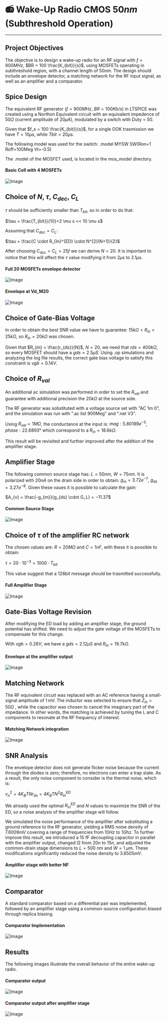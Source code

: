 # 📻 Wake-Up Radio CMOS $50nm$ (Subthreshold Operation)
---


## Project Objectives 
The objective is to design a wake-up radio for an RF signal with $f = 900 MHz$, $BR = 100 \frac{K_{bit}}{s}$, using MOSFETs operating in subthreshold region, with a channel length of $50nm$. The design should include an envelope detector, a matching network for the RF input signal, as well as an amplifier and a comparator.



## Spice Design
The equivalent RF generator ($f = 900 MHz$, $BR = 100Kb/s$) in LTSPICE was created using a Northon Equivalent circuit with an equivalent impedence of $50Ω$ (current amplitude of $20 \mu A$), modulated by a switch with Duty = $50%$.

Given that $f_s = 100 \frac{K_{bit}}{s}$, for a single OOK trasmission we have $T=10 \mu s$, while $T{bit} = 20 \mu s$.

The following model was used for the switch: .model MYSW SW(Ron=1 Roff=100Meg Vt=-0.5)


The .model of the MOSFET used, is located in the mos_model directory.

#### Basic Cell with 4 MOSFETs
![Image](https://github.com/user-attachments/assets/440d9c9f-866d-420c-b5e7-216c35d73d47)

## Choice of $N$, $\tau$, $C_{dec}$, $C_{L}$
$\tau$ should be sufficiently smaller than $T_{bit}$, so in order to do that: 

$\tau = \frac{T_{bit}}{10}=2 \mu s << 10 \mu s$

Assuming that $C_{dec} = C_{L}$:

$\tau = \frac{C \cdot R_{In}^{ED} \cdot N^{2}(N+1)}{2}$

After choosing $C_{dec} = C_{L} = 25f$ we can derive $N=20$.
It is important to notice that this will affect the $\tau$ value modifying it from $2 \mu s$ to $2.1 \mu s$.

#### Full 20 MOSFETs envelope detector
![Image](https://github.com/user-attachments/assets/675ec5d9-c45a-4ee0-bc42-5f9a30ca95a3)

#### Envelope at Vd_M20
![Image](https://github.com/user-attachments/assets/e4583a6c-22a3-45b0-a69f-2be5f91d26ea)

## Choice of Gate-Bias Voltage
In order to obtain the best SNR value we have to guarantee: $15k\Omega < R_{in} < 25k \Omega$, so $R_{in} = 20k \Omega$ was chosen.

Given that $R_{in} = \frac{r_{ds}}{N}$, $N = 20$, we need that $rds = 400k \Omega$, so every MOSFET should have a $gds = 2.5 \mu S$. Using .op simulations and analyzing the log file results, the correct gate bias voltage to satisfy this constraint is $vgb = 0.14V$. 

## Choice of $R_{val}$ 
An additional ac simulation was performed in order to set the $R_{val}$ and guarantee with additional precision the $20k \Omega$ at the source side.

The RF generator was sobstituted with a voltage source set with "AC 1m 0", and the simulation was run with ".ac list 900Meg" and ".net V3".

Using $R_{val} = 1M\Omega$, the conductance at the input is: $mag: 5.80189e^{-5}$, $phase:22.6893°$ which correspond to a $R_{in} = 18.6k\Omega$.

This result will be revisited and further improved after the addition of the amplifier stage.

## Amplifier Stage
The following common source stage has: $L=50nm$, $W=75nm$. It is polarized with $20nA$ on the drain side in order to obtain: $g_m = 3.72e^{-7}$, $g_{ds} = 3.27e^{-8}$.
Given these vaues it is possible to calculate the gain:

$A_{v} = \frac{-g_{m}}{g_{ds} \cdot G_L} = −11.37$

#### Common Source Stage 
![Image](https://github.com/user-attachments/assets/ac0a36b4-82f1-44d6-8355-8e26664541f3)

## Choice of $\tau$ of the amplifier RC network 
The chosen values are: $R = 20M \Omega$ and $C = 1nF$, with these it is possible to obtain: 

$\tau = 20 \cdot 10^{-3} = 1000 \cdot T_{bit}$

This value suggest that a $128bit$ message should be trasmitted successfully.

#### Full Amplifier Stage
![Image](https://github.com/user-attachments/assets/837f04e2-b406-414a-8d9e-54f8b0bf58d3)

## Gate-Bias Voltage Revision
After modifying the ED load by adding an amplifier stage, the ground potential has shifted. We need to adjust the gate voltage of the MOSFETs to compensate for this change.

With $vgb = 0.26V$, we have a $gds = 2.12 \mu S$ and $R_{in} = 19.7k\Omega$. 

#### Envelope at the amplifier output
![Image](https://github.com/user-attachments/assets/111909c8-f579-4c5f-9b70-aca05fa48723)

## Matching Network 
The RF equivalent circuit was replaced with an AC reference having a small-signal amplitude of 1 mV. The inductor was selected to ensure that $Z_{in} = 50 \Omega$ , while the capacitor was chosen to cancel the imaginary part of the impedance. In other words, the matching is achieved by tuning the L and C components to resonate at the RF frequency of interest.

#### Matching Network integration
![Image](https://github.com/user-attachments/assets/5a6328a5-dc27-47a0-a537-f6e49393d014)


## SNR Analysis
The envelope detector does not generate flicker noise because the current through the diodes is zero; therefore, no electrons can enter a trap state. As a result, the only noise component to consider is the thermal noise, which is:

$v_{n}^2=4K_{B}TNr_{ds}=4K_{B}TN^2R_{In}^{ED}$ 

We already used the optimal $R_{in}^{ED}$ and $N$ values to maximize the SNR of the ED, so a noise analysis of the amplifier stage will follow.

We simulated the noise performance of the amplifier after sobstituting a ground reference to the RF generator, yielding a RMS noise density of $7.6009mV$ covering a range of frequencies from $10Hz$ to $1Ghz$.
To further improve this result, we introduced a $15\ \text{fF}$ decoupling capacitor in parallel with the amplifier output, changed $I2$ from $20n$ to $15n$, and adjusted the common-drain stage dimensions to $L = 500\ \text{nm}$ and $W = 1\ \mu\text{m}$. These modifications significantly reduced the noise density to $3.6505mV$.

#### Amplifier stage with better NF
![Image](https://github.com/user-attachments/assets/5c1e029d-a918-40e9-baee-1a8f1e9b1e5b)

## Comparator 
A standard comparator based on a differential pair was implemented, followed by an amplifier stage using a common-source configuration biased through replica biasing.

#### Comparator Implementation
![Image](https://github.com/user-attachments/assets/729a8e72-76d4-4d12-bf0d-115e2543b583)

## Results
The following images illustrate the overall behavior of the entire wake-up radio.

#### Comparator output
![Image](https://github.com/user-attachments/assets/96dff160-87ad-46f2-a75f-37f24b22a43c)

#### Comparator output after amplifier stage
![Image](https://github.com/user-attachments/assets/e55a079e-0d28-4d12-909c-5337742f9c9c)

